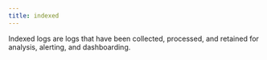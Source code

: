 ```yaml
---
title: indexed
---
```

Indexed logs are logs that have been collected, processed, and retained for analysis, alerting, and dashboarding.